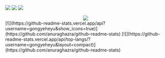 ![](https://badgen.net/badge/Designer/GONGYE%20Heyu/blue)
![](https://badgen.net/badge/code/etaCV/blue)
<img src="https://visitor-badge.glitch.me/badge?page_id=gongyeheyu" />

<div align="center"> <img src="https://activity-graph.herokuapp.com/graph?username=gongyeheyu&theme=xcode" /> </div>
[![](https://github-readme-stats.vercel.app/api?username=gongyeheyu&show_icons=true)](https://github.com/anuraghazra/github-readme-stats)  
[![](https://github-readme-stats.vercel.app/api/top-langs/?username=gongyeheyu&layout=compact)](https://github.com/anuraghazra/github-readme-stats)
